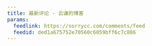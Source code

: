 ```yaml
---
title: 最新评论 - 云谦的博客
params:
  feedlink: https://sorrycc.com/comments/feed
  feedid: ded1a675752e70560c6059bff6c7c886
---
```

